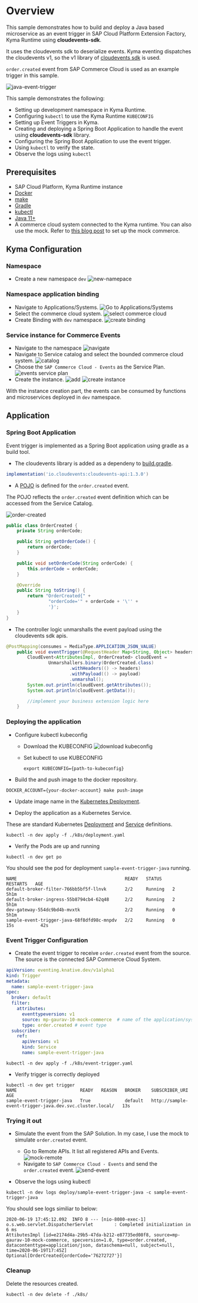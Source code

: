 # Overview

This sample demonstrates how to build and deploy a Java based microservice as an event trigger in SAP Cloud Platform Extension Factory, Kyma Runtime using **cloudevents-sdk**.

It uses the cloudevents sdk to deserialize events.
Kyma eventing dispatches the cloudevents v1, so the v1 library of [cloudevents sdk](https://github.com/cloudevents/sdk-java/blob/master/README_v1.md) is used.

`order.created` event from SAP Commerce Cloud is used as an example trigger in this sample.

![java-event-trigger](assets/java-event-trigger.png)

This sample demonstrates the following:

* Setting up development namespace in Kyma Runtime.
* Configuring `kubectl` to use the Kyma Runtime `KUBECONFIG`
* Setting up Event Triggers in Kyma.
* Creating and deploying a Spring Boot Application to handle the event using **cloudevents-sdk** library.
* Configuring the Spring Boot Application to use the event trigger.
* Using `kubectl` to verify the state.
* Observe the logs using `kubectl`

## Prerequisites

* SAP Cloud Platform, Kyma Runtime instance
* [Docker](https://www.docker.com/)
* [make](https://www.gnu.org/software/make/)
* [Gradle](https://gradle.org/)
* [kubectl](https://kubernetes.io/docs/tasks/tools/install-kubectl/)
* [Java 11+](https://openjdk.java.net/projects/jdk/11/)
* A commerce cloud system connected to the Kyma runtime. You can also use the mock. Refer to [this blog post](https://blogs.sap.com/2020/06/17/sap-cloud-platform-extension-factory-kyma-runtime-mock-applications/) to set up the mock commerce.

## Kyma Configuration

### Namespace

* Create a new namespace `dev`
![new-namepace](assets/new-namespace.png)

### Namespace application binding

* Navigate to Applications/Systems.
  ![Go to Applications/Systems](assets/go-to-applications.png)
* Select the commerce cloud system.
  ![select commerce cloud](assets/select-commece-application.png)
* Create Binding with `dev` namespace.
  ![create binding](assets/create-binding.png)

### Service instance for Commerce Events

* Navigate to the namespace
![navigate](assets/navigate-to-ns.png)
* Navigate to Service catalog and select the bounded commerce cloud system.
![catalog](assets/go-to-catalog.png)
* Choose the `SAP Commerce Cloud - Events` as the Service Plan.
![events service plan](./assets/choose-commerce-events-plan.png)
* Create the instance.
![add](assets/add-events.png)
![create instance](assets/create-instance.png)

With the instance creation part, the events can be consumed by functions and microservices deployed in `dev` namespace.

## Application

### Spring Boot Application

Event trigger is implemented as a Spring Boot application using gradle as a build tool.

* The cloudevents library is added as a dependeny to [build.gradle](./build.gradle).

```groovy
implementation('io.cloudevents:cloudevents-api:1.3.0')
```

* A [POJO](src/main/java/dev/kyma/samples/trigger/model/OrderCreated.java) is defined for the `order.created` event.

The POJO reflects the `order.created` event definition which can be accessed from the Service Catalog.

![order-created](assets/order-created.png)

```java
public class OrderCreated {
    private String orderCode;

    public String getOrderCode() {
        return orderCode;
    }

    public void setOrderCode(String orderCode) {
        this.orderCode = orderCode;
    }

    @Override
    public String toString() {
        return "OrderCreated{" +
                "orderCode='" + orderCode + '\'' +
                '}';
    }
}
```

* The controller logic unmarshalls the event payload using the cloudevents sdk apis.

```java
@PostMapping(consumes = MediaType.APPLICATION_JSON_VALUE)
    public void eventTrigger(@RequestHeader Map<String, Object> headers, @RequestBody String payload) {
        CloudEvent<AttributesImpl, OrderCreated> cloudEvent =
                Unmarshallers.binary(OrderCreated.class)
                        .withHeaders(() -> headers)
                        .withPayload(() -> payload)
                        .unmarshal();
        System.out.println(cloudEvent.getAttributes());
        System.out.println(cloudEvent.getData());

        //implement your business extension logic here
    }
```

### Deploying the application

* Configure kubectl kubeconfig

  * Download the KUBECONFIG
    ![download kubeconfig](assets/download-kubeconfig.png)
  * Set kubectl to use KUBECONFIG

    ```shell script
    export KUBECONFIG={path-to-kubeconfig}
    ```

* Build the and push image to the docker repository.
  
```shell script
DOCKER_ACCOUNT={your-docker-account} make push-image
```

* Update image name in the [Kubernetes Deployment](k8s/deployment.yaml).

* Deploy the application as a Kubernetes Service.

These are standard Kubernetes [Deployment](https://kubernetes.io/docs/concepts/workloads/controllers/deployment/) and [Service](https://kubernetes.io/docs/concepts/services-networking/service/) definitions.

```shell script
kubectl -n dev apply -f ./k8s/deployment.yaml
```

* Verify the Pods are up and running

```shell script
kubectl -n dev get po
```

You should see the pod for deployment `sample-event-trigger-java` running.

```shell script
NAME                                         READY   STATUS    RESTARTS   AGE
default-broker-filter-766bb5bf5f-llnvk       2/2     Running   2          5h1m
default-broker-ingress-55b8794cb4-62q48      2/2     Running   2          5h1m
dev-gateway-554dc9bd4b-mvxtk                 2/2     Running   0          5h1m
sample-event-trigger-java-68f8dfd98c-mnpdv   2/2     Running   0          15s          42s
```

### Event Trigger Configuration

* Create the event trigger to receive `order.created` event from the source.
The source is the connected SAP  Commerce Cloud System.

```yaml
apiVersion: eventing.knative.dev/v1alpha1
kind: Trigger
metadata:
  name: sample-event-trigger-java
spec:
  broker: default
  filter:
    attributes:
      eventtypeversion: v1
      source: mp-gaurav-10-mock-commerce  # name of the application/system
      type: order.created # event type
  subscriber:
    ref:
      apiVersion: v1
      kind: Service
      name: sample-event-trigger-java
```

```shell script
kubectl -n dev apply -f ./k8s/event-trigger.yaml
```

* Verify trigger is correctly deployed

```shell script
kubectl -n dev get trigger
NAME                        READY   REASON   BROKER    SUBSCRIBER_URI                                            AGE
sample-event-trigger-java   True             default   http://sample-event-trigger-java.dev.svc.cluster.local/   13s
```

### Trying it out

* Simulate the event from the SAP Solution. In my case, I use the mock to simulate `order.created` event.

  * Go to Remote APIs. It list all registered APIs and Events.
    ![mock-remote](assets/mock-remote-apis.png)
  * Navigate to `SAP Commerce Cloud - Events` and send the `order.created` event.
    ![send-event](assets/mock-send-event.png)

* Observe the logs using kubectl

```shell script
kubectl -n dev logs deploy/sample-event-trigger-java -c sample-event-trigger-java
```

You should see logs similiar to below:

```shell script
2020-06-19 17:45:12.092  INFO 8 --- [nio-8080-exec-1] o.s.web.servlet.DispatcherServlet        : Completed initialization in 6 ms
AttibutesImpl [id=e2174d4a-29b5-47da-b212-e87735ed08f8, source=mp-gaurav-10-mock-commerce, specversion=1.0, type=order.created, datacontenttype=application/json, dataschema=null, subject=null, time=2020-06-19T17:45Z]
Optional[OrderCreated{orderCode='76272727'}]
```

### Cleanup

Delete the resources created.

```shell script
kubectl -n dev delete -f ./k8s/
```
